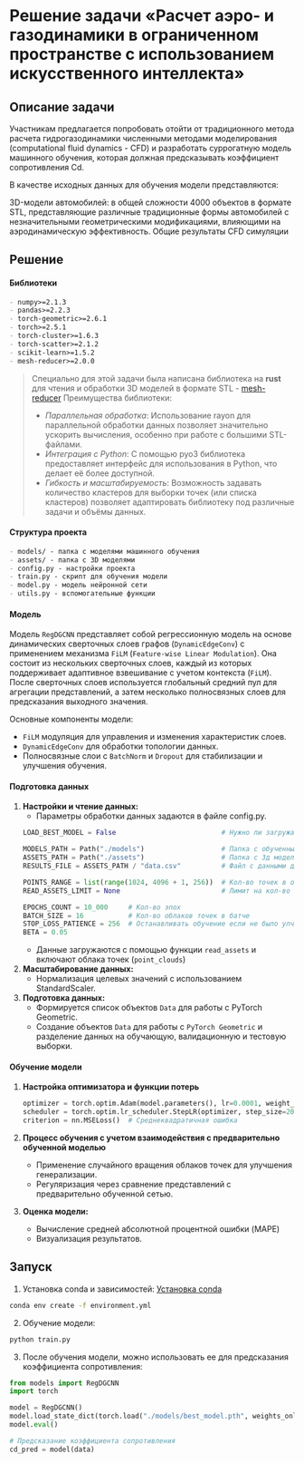 # Решение задачи «Расчет аэро- и газодинамики в ограниченном пространстве с использованием искусственного интеллекта»

## Описание задачи
Участникам предлагается попробовать отойти от традиционного метода расчета гидрогазодинамики численными методами моделирования (computational fluid dynamics - CFD) и разработать суррогатную модель машинного обучения, которая должная предсказывать коэффициент сопротивления Cd.

В качестве исходных данных для обучения модели представляются:

3D-модели автомобилей: в общей сложности 4000 объектов в формате STL, представляющие различные традиционные формы автомобилей с незначительными геометрическими модификациями, влияющими на аэродинамическую эффективность.
Общие результаты CFD симуляции

## Решение

#### Библиотеки

```markdown
- numpy>=2.1.3
- pandas>=2.2.3
- torch-geometric>=2.6.1
- torch>=2.5.1
- torch-cluster>=1.6.3
- torch-scatter>=2.1.2
- scikit-learn>=1.5.2
- mesh-reducer>=2.0.0
```

> Специально для этой задачи была написана библиотека на **rust** для чтения и обработки 3D моделей в формате STL - [mesh-reducer](https://github.com/vffuunnyy/mesh-reducer)
> Преимущества библиотеки:
> - *Параллельная обработка*: Использование rayon для параллельной обработки данных позволяет значительно ускорить вычисления, особенно при работе с большими STL-файлами.
> - *Интеграция с Python*: С помощью pyo3 библиотека предоставляет интерфейс для использования в Python, что делает её более доступной.
> - *Гибкость и масштабируемость*: Возможность задавать количество кластеров для выборки точек (или списка кластеров) позволяет адаптировать библиотеку под различные задачи и объёмы данных.

#### Структура проекта

```markdown
- models/ - папка с моделями машинного обучения
- assets/ - папка с 3D моделями
- config.py - настройки проекта
- train.py - скрипт для обучения модели
- model.py - модель нейронной сети
- utils.py - вспомогательные функции
```

#### Модель

Модель `RegDGCNN` представляет собой регрессионную модель на основе динамических сверточных слоев графов (`DynamicEdgeConv`) с применением механизма `FiLM` (`Feature-wise Linear Modulation`). Она состоит из нескольких сверточных слоев, каждый из которых поддерживает адаптивное взвешивание с учетом контекста (`FiLM`). После сверточных слоев используется глобальный средний пул для агрегации представлений, а затем несколько полносвязных слоев для предсказания выходного значения.

Основные компоненты модели:

- `FiLM` модуляция для управления и изменения характеристик слоев.
- `DynamicEdgeConv` для обработки топологии данных.
- Полносвязные слои с `BatchNorm` и `Dropout` для стабилизации и улучшения обучения.


#### Подготовка данных

1. **Настройки и чтение данных:**
    - Параметры обработки данных задаются в файле config.py.
    ```python
    LOAD_BEST_MODEL = False                          # Нужно ли загружать лучшую модель для дообучения

    MODELS_PATH = Path("./models")                   # Папка с обученными моделями
    ASSETS_PATH = Path("./assets")                   # Папка с 3д моделями автомобилей
    RESULTS_FILE = ASSETS_PATH / "data.csv"          # Файл с данными для обучения

    POINTS_RANGE = list(range(1024, 4096 + 1, 256))  # Кол-во точек в облаке
    READ_ASSETS_LIMIT = None                         # Лимит на кол-во загружаемых 3д моделей

    EPOCHS_COUNT = 10_000     # Кол-во эпох
    BATCH_SIZE = 16           # Кол-во облаков точек в батче
    STOP_LOSS_PATIENCE = 256  # Останавливать обучение если не было улчшения
    BETA = 0.05
    ```
    - Данные загружаются с помощью функции `read_assets` и включают облака точек (`point_clouds`)
2. **Масштабирование данных:**
    - Нормализация целевых значений с использованием StandardScaler.
3. **Подготовка данных:**
    - Формируется список объектов `Data` для работы с PyTorch Geometric.
    - Создание объектов `Data` для работы с `PyTorch Geometric` и разделение данных на обучающую, валидационную и тестовую выборки.

#### Обучение модели

1. **Настройка оптимизатора и функции потерь**
    ```python
    optimizer = torch.optim.Adam(model.parameters(), lr=0.0001, weight_decay=1e-5)
    scheduler = torch.optim.lr_scheduler.StepLR(optimizer, step_size=20, gamma=0.5)
    criterion = nn.MSELoss()  # Среднеквадратичная ошибка
    ```
2. **Процесс обучения с учетом взаимодействия с предварительно обученной моделью**
   - Применение случайного вращения облаков точек для улучшения генерализации.
   - Регуляризация через сравнение представлений с предварительно обученной сетью.

3. **Оценка модели:**
    - Вычисление средней абсолютной процентной ошибки (MAPE)
    - Визуализация результатов.


## Запуск

1. Установка conda и зависимостей:
[Установка conda](https://www.anaconda.com/download/)
```bash
conda env create -f environment.yml
```

2. Обучение модели:
```bash
python train.py
```

3. После обучения модели, можно использовать ее для предсказания коэффициента сопротивления:
```python
from models import RegDGCNN
import torch

model = RegDGCNN()
model.load_state_dict(torch.load("./models/best_model.pth", weights_only=True))
model.eval()

# Предсказание коэффициента сопротивления
cd_pred = model(data)
```